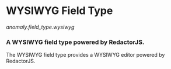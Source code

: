 # WYSIWYG Field Type

*anomaly.field_type.wysiwyg*

### A WYSIWYG field type powered by RedactorJS.

The WYSIWYG field type provides a WYSIWYG editor powered by RedactorJS.
